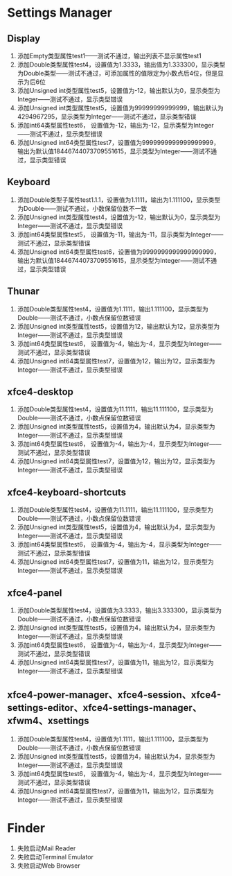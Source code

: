 # Settings Manager

## Display

1. 添加Empty类型属性test1——测试不通过，输出列表不显示属性test1
2. 添加Double类型属性test4，设置值为1.3333，输出值为1.333300，显示类型为Double类型——测试不通过，可添加属性的值限定为小数点后4位，但是显示为后6位
3. 添加Unsigned int类型属性test5，设置值为-12，输出默认为0，显示类型为Integer——测试不通过，显示类型错误
4. 添加Unsigned int类型属性test5，设置值为99999999999999，输出默认为4294967295，显示类型为Integer——测试不通过，显示类型错误
5. 添加int64类型属性test6， 设置值为-12，输出为-12，显示类型为Integer——测试不通过，显示类型错误
6. 添加Unsigned int64类型属性test7，设置值为9999999999999999999，输出为默认值18446744073709551615，显示类型为Integer——测试不通过，显示类型错误

## Keyboard

1. 添加Double类型子属性test1.1.1，设置值为1.1111，输出为1.111100，显示类型为Double——测试不通过，小数保留位数不一致
2. 添加Unsigned int类型属性test4，设置值为-12，输出默认为0，显示类型为Integer——测试不通过，显示类型错误
3. 添加int64类型属性test5， 设置值为-11，输出为-11，显示类型为Integer——测试不通过，显示类型错误
4. 添加Unsigned int64类型属性test6，设置值为9999999999999999999，输出为默认值18446744073709551615，显示类型为Integer——测试不通过，显示类型错误

## Thunar

1. 添加Double类型属性test4，设置值为1.1111，输出1.111100，显示类型为Double——测试不通过，小数点保留位数错误
2. 添加Unsigned int类型属性test5，设置值为12，输出默认为12，显示类型为Integer——测试不通过，显示类型错误
3. 添加int64类型属性test6， 设置值为-4，输出为-4，显示类型为Integer——测试不通过，显示类型错误
4. 添加Unsigned int64类型属性test7，设置值为12，输出为12，显示类型为Integer——测试不通过，显示类型错误 

## xfce4-desktop

1. 添加Double类型属性test4，设置值为11.1111，输出11.111100，显示类型为Double——测试不通过，小数点保留位数错误
2. 添加Unsigned int类型属性test5，设置值为4，输出默认为4，显示类型为Integer——测试不通过，显示类型错误
3. 添加int64类型属性test6， 设置值为-4，输出为-4，显示类型为Integer——测试不通过，显示类型错误
4. 添加Unsigned int64类型属性test7，设置值为12，输出为12，显示类型为Integer——测试不通过，显示类型错误

## xfce4-keyboard-shortcuts

1. 添加Double类型属性test4，设置值为11.1111，输出11.111100，显示类型为Double——测试不通过，小数点保留位数错误
2. 添加Unsigned int类型属性test5，设置值为4，输出默认为4，显示类型为Integer——测试不通过，显示类型错误
3. 添加int64类型属性test6， 设置值为-4，输出为-4，显示类型为Integer——测试不通过，显示类型错误
4. 添加Unsigned int64类型属性test7，设置值为11，输出为12，显示类型为Integer——测试不通过，显示类型错误

## xfce4-panel

1. 添加Double类型属性test4，设置值为3.3333，输出3.333300，显示类型为Double——测试不通过，小数点保留位数错误
2. 添加Unsigned int类型属性test5，设置值为4，输出默认为4，显示类型为Integer——测试不通过，显示类型错误
3. 添加int64类型属性test6， 设置值为-4，输出为-4，显示类型为Integer——测试不通过，显示类型错误
4. 添加Unsigned int64类型属性test7，设置值为11，输出为12，显示类型为Integer——测试不通过，显示类型错误

## xfce4-power-manager、xfce4-session、xfce4-settings-editor、xfce4-settings-manager、xfwm4、xsettings

1. 添加Double类型属性test4，设置值为1.1111，输出1.111100，显示类型为Double——测试不通过，小数点保留位数错误
2. 添加Unsigned int类型属性test5，设置值为4，输出默认为4，显示类型为Integer——测试不通过，显示类型错误
3. 添加int64类型属性test6， 设置值为-4，输出为-4，显示类型为Integer——测试不通过，显示类型错误
4. 添加Unsigned int64类型属性test7，设置值为11，输出为12，显示类型为Integer——测试不通过，显示类型错误

# Finder

1. 失败启动Mail Reader
2. 失败启动Terminal Emulator
3. 失败启动Web Browser
